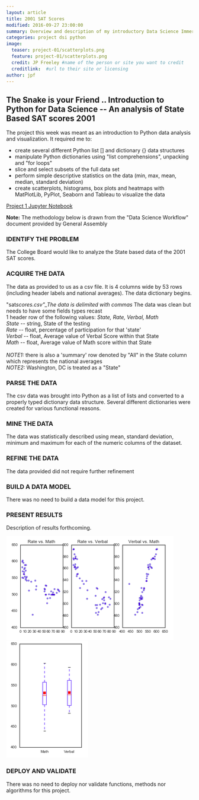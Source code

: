 ```yaml
---
layout: article
title: 2001 SAT Scores
modified: 2016-09-27 23:00:00
summary: Overview and description of my introductory Data Science Immersive project
categories: project dsi python
image:
  teaser: project-01/scatterplots.png
  feature: project-01/scatterplots.png
  credit: JP Freeley #name of the person or site you want to credit
  creditlink:  #url to their site or licensing
author: jpf
---
```


The Snake is your Friend .. Introduction to Python for Data Science -- An analysis of State Based SAT scores 2001
-----------------------

The project this week was meant as an introduction to Python data analysis and visualization. It required me to:

-	create several different Python list [] and dictionary {} data structures
-	manipulate Python dictionaries using "list comprehensions", unpacking and "for loops"
-	slice and select subsets of the full data set
-	perform simple descriptive statistics on the data (min, max, mean, median, standard deviation)
-	create scatterplots, histograms, box plots and heatmaps with MatPlotLib, PyPlot, Seaborn and Tableau to visualize the data

[Project 1 Jupyter Notebook](https://github.com/jpfreeley/DSI-NYC-2/blob/master/projects/projects-weekly/project-01/starter-code/JPF_project_1.ipynb)

**Note:** The methodology below is drawn from the "Data Science Workflow" document provided by General Assembly

### IDENTIFY THE PROBLEM

The College Board would like to analyze the State based data of the 2001 SAT scores.

### ACQUIRE THE DATA

The data as provided to us as a csv file. It is 4 columns wide by 53 rows (including header labels and national averages). The data dictionary begins.

"sat*scores.csv"_The data is delimited with commas* The data was clean but needs to have some fields types recast<br>1 header row of the following values: *State, Rate, Verbal, Math*<br>*State* -- string, State of the testing<br>*Rate* -- float, percentage of participation for that 'state'<br>*Verbal* -- float, Average value of Verbal Score within that State<br>*Math* -- float, Average value of Math score within that State<br><br>*NOTE1:* there is also a 'summary' row denoted by "All" in the State column which represents the national averages<br>*NOTE2:* Washington, DC is treated as a "State"

### PARSE THE DATA

The csv data was brought into Python as a list of lists and converted to a properly typed dictionary data structure. Several different dictionaries were created for various functional reasons.

### MINE THE DATA

The data was statistically described using mean, standard deviation, minimum and maximum for each of the numeric columns of the dataset.

### REFINE THE DATA

The data provided did not require further refinement

### BUILD A DATA MODEL

There was no need to build a data model for this project.

### PRESENT RESULTS

Description of results forthcoming.

![](/images/project-01/scatterplots.png) ![](/images/project-01/boxplots.png)

### DEPLOY AND VALIDATE

There was no need to deploy nor validate functions, methods nor algorithms for this project.
